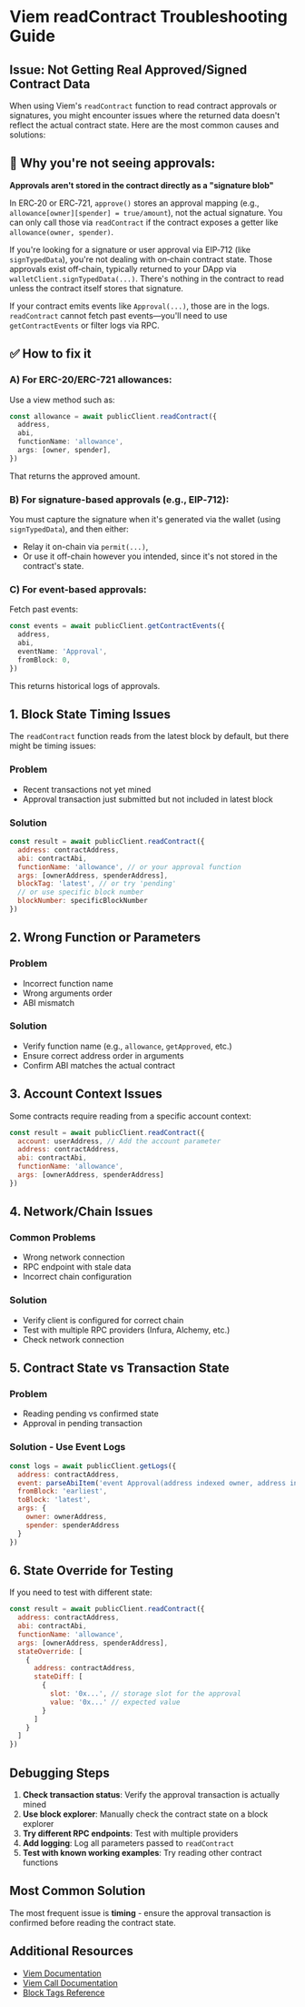 # Viem readContract Troubleshooting Guide

## Issue: Not Getting Real Approved/Signed Contract Data

When using Viem's `readContract` function to read contract approvals or signatures, you might encounter issues where the returned data doesn't reflect the actual contract state. Here are the most common causes and solutions:

## 🧐 Why you're not seeing approvals:

**Approvals aren't stored in the contract directly as a "signature blob"**

In ERC‑20 or ERC‑721, `approve()` stores an approval mapping (e.g., `allowance[owner][spender] = true/amount`), not the actual signature. You can only call those via `readContract` if the contract exposes a getter like `allowance(owner, spender)`.

If you're looking for a signature or user approval via EIP‑712 (like `signTypedData`), you're not dealing with on‑chain contract state. Those approvals exist off‑chain, typically returned to your DApp via `walletClient.signTypedData(...)`. There's nothing in the contract to read unless the contract itself stores that signature.

If your contract emits events like `Approval(...)`, those are in the logs. `readContract` cannot fetch past events—you'll need to use `getContractEvents` or filter logs via RPC.

## ✅ How to fix it

### A) For ERC-20/ERC-721 allowances:
Use a view method such as:

```ts
const allowance = await publicClient.readContract({
  address,
  abi,
  functionName: 'allowance',
  args: [owner, spender],
})
```
That returns the approved amount.

### B) For signature-based approvals (e.g., EIP‑712):
You must capture the signature when it's generated via the wallet (using `signTypedData`), and then either:

- Relay it on-chain via `permit(...)`,
- Or use it off-chain however you intended, since it's not stored in the contract's state.

### C) For event-based approvals:
Fetch past events:

```ts
const events = await publicClient.getContractEvents({
  address,
  abi,
  eventName: 'Approval',
  fromBlock: 0,
})
```
This returns historical logs of approvals.

## 1. Block State Timing Issues

The `readContract` function reads from the latest block by default, but there might be timing issues:

### Problem
- Recent transactions not yet mined
- Approval transaction just submitted but not included in latest block

### Solution
```javascript
const result = await publicClient.readContract({
  address: contractAddress,
  abi: contractAbi,
  functionName: 'allowance', // or your approval function
  args: [ownerAddress, spenderAddress],
  blockTag: 'latest', // or try 'pending'
  // or use specific block number
  blockNumber: specificBlockNumber
})
```

## 2. Wrong Function or Parameters

### Problem
- Incorrect function name
- Wrong arguments order
- ABI mismatch

### Solution
- Verify function name (e.g., `allowance`, `getApproved`, etc.)
- Ensure correct address order in arguments
- Confirm ABI matches the actual contract

## 3. Account Context Issues

Some contracts require reading from a specific account context:

```javascript
const result = await publicClient.readContract({
  account: userAddress, // Add the account parameter
  address: contractAddress,
  abi: contractAbi,
  functionName: 'allowance',
  args: [ownerAddress, spenderAddress]
})
```

## 4. Network/Chain Issues

### Common Problems
- Wrong network connection
- RPC endpoint with stale data
- Incorrect chain configuration

### Solution
- Verify client is configured for correct chain
- Test with multiple RPC providers (Infura, Alchemy, etc.)
- Check network connection

## 5. Contract State vs Transaction State

### Problem
- Reading pending vs confirmed state
- Approval in pending transaction

### Solution - Use Event Logs
```javascript
const logs = await publicClient.getLogs({
  address: contractAddress,
  event: parseAbiItem('event Approval(address indexed owner, address indexed spender, uint256 value)'),
  fromBlock: 'earliest',
  toBlock: 'latest',
  args: {
    owner: ownerAddress,
    spender: spenderAddress
  }
})
```

## 6. State Override for Testing

If you need to test with different state:

```javascript
const result = await publicClient.readContract({
  address: contractAddress,
  abi: contractAbi,
  functionName: 'allowance',
  args: [ownerAddress, spenderAddress],
  stateOverride: [
    {
      address: contractAddress,
      stateDiff: [
        {
          slot: '0x...', // storage slot for the approval
          value: '0x...' // expected value
        }
      ]
    }
  ]
})
```

## Debugging Steps

1. **Check transaction status**: Verify the approval transaction is actually mined
2. **Use block explorer**: Manually check the contract state on a block explorer
3. **Try different RPC endpoints**: Test with multiple providers
4. **Add logging**: Log all parameters passed to `readContract`
5. **Test with known working examples**: Try reading other contract functions

## Most Common Solution

The most frequent issue is **timing** - ensure the approval transaction is confirmed before reading the contract state.

## Additional Resources

- [Viem Documentation](https://viem.sh/docs/contract/readContract)
- [Viem Call Documentation](https://viem.sh/docs/actions/public/call)
- [Block Tags Reference](https://viem.sh/docs/glossary/terms#blocktag)